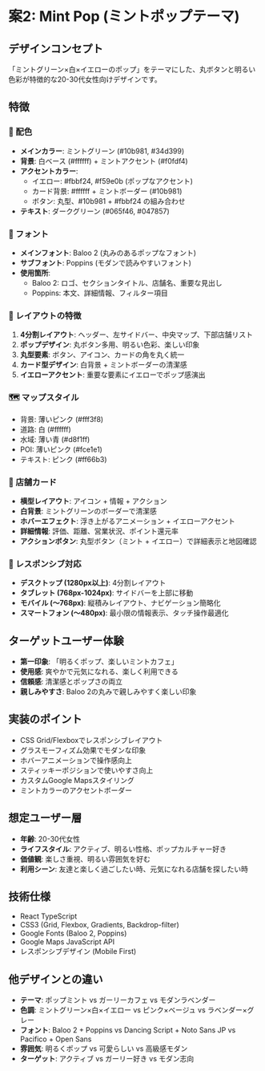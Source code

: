 # 案2: Mint Pop (ミントポップテーマ)

## デザインコンセプト
「ミントグリーン×白×イエローのポップ」をテーマにした、丸ボタンと明るい色彩が特徴的な20-30代女性向けデザインです。

## 特徴

### 🎨 配色
- **メインカラー**: ミントグリーン (#10b981, #34d399)
- **背景**: 白ベース (#ffffff) + ミントアクセント (#f0fdf4)
- **アクセントカラー**: 
  - イエロー: #fbbf24, #f59e0b (ポップなアクセント)
  - カード背景: #ffffff + ミントボーダー (#10b981)
  - ボタン: 丸型、#10b981 + #fbbf24 の組み合わせ
- **テキスト**: ダークグリーン (#065f46, #047857)

### 📝 フォント
- **メインフォント**: Baloo 2 (丸みのあるポップなフォント)
- **サブフォント**: Poppins (モダンで読みやすいフォント)
- **使用箇所**: 
  - Baloo 2: ロゴ、セクションタイトル、店舗名、重要な見出し
  - Poppins: 本文、詳細情報、フィルター項目

### 🎯 レイアウトの特徴
1. **4分割レイアウト**: ヘッダー、左サイドバー、中央マップ、下部店舗リスト
2. **ポップデザイン**: 丸ボタン多用、明るい色彩、楽しい印象
3. **丸型要素**: ボタン、アイコン、カードの角を丸く統一
4. **カード型デザイン**: 白背景 + ミントボーダーの清潔感
5. **イエローアクセント**: 重要な要素にイエローでポップ感演出

### 🗺️ マップスタイル
- 背景: 薄いピンク (#fff3f8)
- 道路: 白 (#ffffff)
- 水域: 薄い青 (#d8f1ff)
- POI: 薄いピンク (#fce1e1)
- テキスト: ピンク (#ff66b3)

### 🏪 店舗カード
- **横型レイアウト**: アイコン + 情報 + アクション
- **白背景**: ミントグリーンのボーダーで清潔感
- **ホバーエフェクト**: 浮き上がるアニメーション + イエローアクセント
- **詳細情報**: 評価、距離、営業状況、ポイント還元率
- **アクションボタン**: 丸型ボタン（ミント + イエロー）で詳細表示と地図確認

### 📱 レスポンシブ対応
- **デスクトップ (1280px以上)**: 4分割レイアウト
- **タブレット (768px-1024px)**: サイドバーを上部に移動
- **モバイル (〜768px)**: 縦積みレイアウト、ナビゲーション簡略化
- **スマートフォン (〜480px)**: 最小限の情報表示、タッチ操作最適化

## ターゲットユーザー体験
- **第一印象**: 「明るくポップ、楽しいミントカフェ」
- **使用感**: 爽やかで元気になれる、楽しく利用できる
- **信頼感**: 清潔感とポップさの両立
- **親しみやすさ**: Baloo 2の丸みで親しみやすく楽しい印象

## 実装のポイント
- CSS Grid/Flexboxでレスポンシブレイアウト
- グラスモーフィズム効果でモダンな印象
- ホバーアニメーションで操作感向上
- スティッキーポジションで使いやすさ向上
- カスタムGoogle Mapsスタイリング
- ミントカラーのアクセントボーダー

## 想定ユーザー層
- **年齢**: 20-30代女性
- **ライフスタイル**: アクティブ、明るい性格、ポップカルチャー好き
- **価値観**: 楽しさ重視、明るい雰囲気を好む
- **利用シーン**: 友達と楽しく過ごしたい時、元気になれる店舗を探したい時

## 技術仕様
- React TypeScript
- CSS3 (Grid, Flexbox, Gradients, Backdrop-filter)
- Google Fonts (Baloo 2, Poppins)
- Google Maps JavaScript API
- レスポンシブデザイン (Mobile First)

## 他デザインとの違い
- **テーマ**: ポップミント vs ガーリーカフェ vs モダンラベンダー
- **色調**: ミントグリーン×白×イエロー vs ピンク×ベージュ vs ラベンダー×グレー
- **フォント**: Baloo 2 + Poppins vs Dancing Script + Noto Sans JP vs Pacifico + Open Sans
- **雰囲気**: 明るくポップ vs 可愛らしい vs 高級感モダン
- **ターゲット**: アクティブ vs ガーリー好き vs モダン志向

